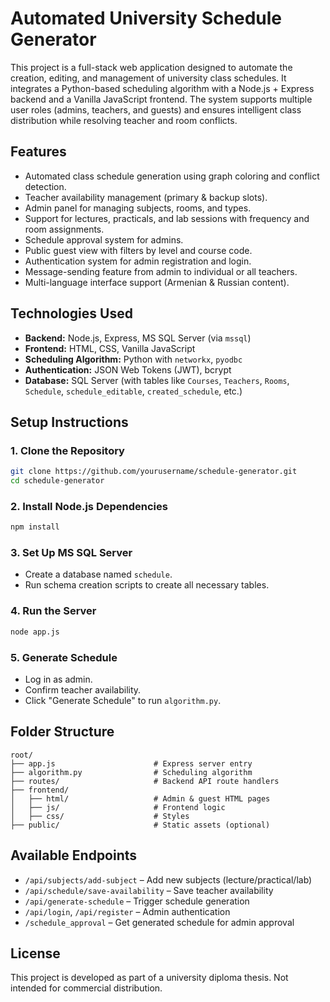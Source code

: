 # Automated University Schedule Generator

This project is a full-stack web application designed to automate the creation, editing, and management of university class schedules. It integrates a Python-based scheduling algorithm with a Node.js + Express backend and a Vanilla JavaScript frontend. The system supports multiple user roles (admins, teachers, and guests) and ensures intelligent class distribution while resolving teacher and room conflicts.

## Features

* Automated class schedule generation using graph coloring and conflict detection.
* Teacher availability management (primary & backup slots).
* Admin panel for managing subjects, rooms, and types.
* Support for lectures, practicals, and lab sessions with frequency and room assignments.
* Schedule approval system for admins.
* Public guest view with filters by level and course code.
* Authentication system for admin registration and login.
* Message-sending feature from admin to individual or all teachers.
* Multi-language interface support (Armenian & Russian content).

## Technologies Used

* **Backend:** Node.js, Express, MS SQL Server (via `mssql`)
* **Frontend:** HTML, CSS, Vanilla JavaScript
* **Scheduling Algorithm:** Python with `networkx`, `pyodbc`
* **Authentication:** JSON Web Tokens (JWT), bcrypt
* **Database:** SQL Server (with tables like `Courses`, `Teachers`, `Rooms`, `Schedule`, `schedule_editable`, `created_schedule`, etc.)

## Setup Instructions

### 1. Clone the Repository

```bash
git clone https://github.com/yourusername/schedule-generator.git
cd schedule-generator
```

### 2. Install Node.js Dependencies

```bash
npm install
```

### 3. Set Up MS SQL Server

* Create a database named `schedule`.
* Run schema creation scripts to create all necessary tables.

### 4. Run the Server

```bash
node app.js
```

### 5. Generate Schedule

* Log in as admin.
* Confirm teacher availability.
* Click "Generate Schedule" to run `algorithm.py`.

## Folder Structure

```
root/
├── app.js                      # Express server entry
├── algorithm.py                # Scheduling algorithm
├── routes/                     # Backend API route handlers
├── frontend/
│   ├── html/                   # Admin & guest HTML pages
│   ├── js/                     # Frontend logic
│   ├── css/                    # Styles
├── public/                     # Static assets (optional)
```

## Available Endpoints

* `/api/subjects/add-subject` – Add new subjects (lecture/practical/lab)
* `/api/schedule/save-availability` – Save teacher availability
* `/api/generate-schedule` – Trigger schedule generation
* `/api/login`, `/api/register` – Admin authentication
* `/schedule_approval` – Get generated schedule for admin approval

## License

This project is developed as part of a university diploma thesis. Not intended for commercial distribution.
